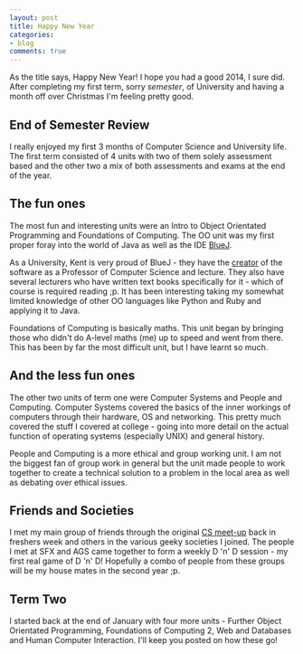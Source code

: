 ```yaml
---
layout: post
title: Happy New Year
categories:
- blog
comments: true
---
```


As the title says, Happy New Year! I hope you had a good 2014, I sure did. After completing my first term, sorry *semester*, of University and having a month off over Christmas I'm feeling pretty good.

## End of Semester Review
I really enjoyed my first 3 months of Computer Science and University life. The first term consisted of 4 units with two of them solely assessment based and the other two a mix of both assessments and exams at the end of the year. 

## The fun ones
The most fun and interesting units were an Intro to Object Orientated Programming and Foundations of Computing. The OO unit was my first proper foray into the world of Java as well as the IDE [BlueJ][b]. 

As a University, Kent is very proud of BlueJ - they have the [creator][mik] of the software as a Professor of Computer Science and lecture. They also have several lecturers who have written text books specifically for it - which of course is required reading ;p. It has been interesting taking my somewhat limited knowledge of other OO languages like Python and Ruby and applying it to Java.

Foundations of Computing is basically maths. This unit began by bringing those who didn't do A-level maths (me) up to speed and went from there. This has been by far the most difficult unit, but I have learnt so much. 

## And the less fun ones
The other two units of term one were Computer Systems and People and Computing. Computer Systems covered the basics of the inner workings of computers through their hardware, OS and networking. This pretty much covered the stuff I covered at college - going into more detail on the actual function of operating systems (especially UNIX) and general history.

People and Computing is a more ethical and group working unit. I am not the biggest fan of group work in general but the unit made people to work together to create a technical solution to a problem in the local area as well as debating over ethical issues.

## Friends and Societies
I met my main group of friends through the original [CS meet-up][csm] back in freshers week and others in the various geeky societies I joined. The people I met at SFX and AGS came together to form a weekly D 'n' D session - my first real game of D 'n' D! Hopefully a combo of people from these groups will be my house mates in the second year ;p.

## Term Two
I started back at the end of January with four more units - Further Object Orientated Programming, Foundations of Computing 2, Web and Databases and Human Computer Interaction. I'll keep you posted on how these go!

[b]: http://www.bluej.org
[mik]: http://www.cs.kent.ac.uk/people/staff/mik/
[csm]: http://jamesjo.co.uk/blog/2014/09/28/freshers-week.html
